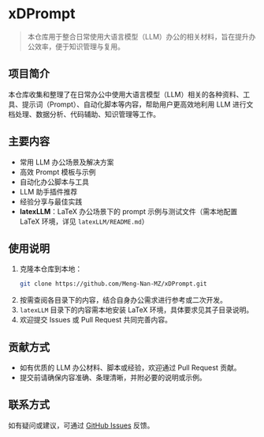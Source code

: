 # xDPrompt

> 本仓库用于整合日常使用大语言模型（LLM）办公的相关材料，旨在提升办公效率，便于知识管理与复用。

## 项目简介

本仓库收集和整理了在日常办公中使用大语言模型（LLM）相关的各种资料、工具、提示词（Prompt）、自动化脚本等内容，帮助用户更高效地利用 LLM 进行文档处理、数据分析、代码辅助、知识管理等工作。

## 主要内容

- 常用 LLM 办公场景及解决方案
- 高效 Prompt 模板与示例
- 自动化办公脚本与工具
- LLM 助手插件推荐
- 经验分享与最佳实践
- **latexLLM**：LaTeX 办公场景下的 prompt 示例与测试文件（需本地配置 LaTeX 环境，详见 `latexLLM/README.md`）

## 使用说明

1. 克隆本仓库到本地：
   ```sh
   git clone https://github.com/Meng-Nan-MZ/xDPrompt.git
   ```
2. 按需查阅各目录下的内容，结合自身办公需求进行参考或二次开发。
3. `latexLLM` 目录下的内容需本地安装 LaTeX 环境，具体要求见其子目录说明。
4. 欢迎提交 Issues 或 Pull Request 共同完善内容。

## 贡献方式

- 如有优质的 LLM 办公材料、脚本或经验，欢迎通过 Pull Request 贡献。
- 提交前请确保内容准确、条理清晰，并附必要的说明或示例。

## 联系方式

如有疑问或建议，可通过 [GitHub Issues](https://github.com/Meng-Nan-MZ/xDPrompt/issues) 反馈。

